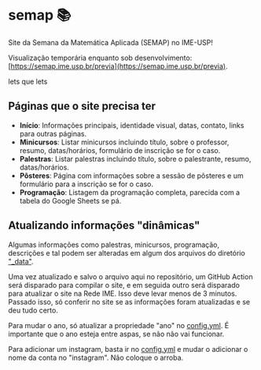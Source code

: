 # semap 📚

Site da Semana da Matemática Aplicada (SEMAP) no IME-USP!

Visualização temporária enquanto sob desenvolvimento: [https://semap.ime.usp.br/previa](https://semap.ime.usp.br/previa).

lets que lets

## Páginas que o site precisa ter

- **Início**: Informações principais, identidade visual, datas, contato, links para outras páginas.
- **Minicursos**: Listar minicursos incluindo título, sobre o professor, resumo, datas/horários, formulário de inscrição se for o caso.
- **Palestras**: Listar palestras incluindo título, sobre o palestrante, resumo, datas/horários.
- **Pôsteres**: Página com informações sobre a sessão de pôsteres e um formulário para a inscrição se for o caso.
- **Programação**: Listagem da programação completa, parecida com a tabela do Google Sheets se pá.

## Atualizando informações "dinâmicas"

Algumas informações como palestras, minicursos, programação, descrições e tal podem ser alteradas em algum dos arquivos do diretório ["_data"](https://github.com/Potalej/semap/tree/main/_data).

Uma vez atualizado e salvo o arquivo aqui no repositório, um GitHub Action será disparado para compilar o site, e em seguida outro será disparado para atualizar o site na Rede IME. Isso deve levar menos de 3 minutos. Passado isso, só conferir no site se as informações foram atualizadas e se deu tudo certo.

Para mudar o ano, só atualizar a propriedade "ano" no [config.yml](https://github.com/Potalej/semap/blob/main/_config.yml). É importante que o ano esteja entre aspas, se não não vai funcionar.

Para adicionar um instagram, basta ir no [config.yml](https://github.com/Potalej/semap/blob/main/_config.yml) e mudar o adicionar o nome da conta no "instagram". Não coloque o arroba.
